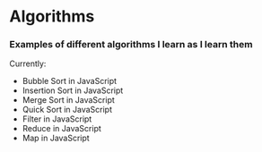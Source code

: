 # Algorithms

### Examples of different algorithms I learn as I learn them

Currently:

- Bubble Sort in JavaScript
- Insertion Sort in JavaScript
- Merge Sort in JavaScript
- Quick Sort in JavaScript
- Filter in JavaScript
- Reduce in JavaScript
- Map in JavaScript
